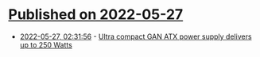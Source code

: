 # [Published on 2022-05-27](index.md)

* [2022-05-27, 02:31:56](https://news.ycombinator.com/item?id=31525505) - [Ultra compact GAN ATX power supply delivers up to 250 Watts](https://www.cnx-software.com/2022/05/26/ultra-compact-gan-atx-power-supply-delivers-up-to-250-watts/)
